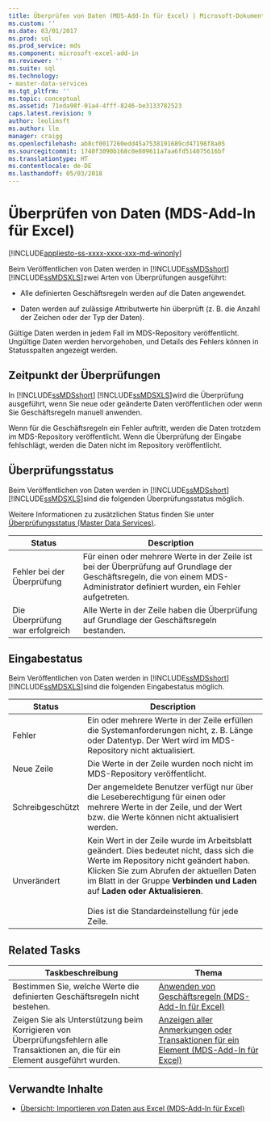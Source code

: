 ```yaml
---
title: Überprüfen von Daten (MDS-Add-In für Excel) | Microsoft-Dokumentation
ms.custom: ''
ms.date: 03/01/2017
ms.prod: sql
ms.prod_service: mds
ms.component: microsoft-excel-add-in
ms.reviewer: ''
ms.suite: sql
ms.technology:
- master-data-services
ms.tgt_pltfrm: ''
ms.topic: conceptual
ms.assetid: 71eda98f-01a4-4fff-8246-be3133782523
caps.latest.revision: 9
author: leolimsft
ms.author: lle
manager: craigg
ms.openlocfilehash: ab8cf0017260edd45a7538191689cd47198f8a05
ms.sourcegitcommit: 1740f3090b168c0e809611a7aa6fd514075616bf
ms.translationtype: HT
ms.contentlocale: de-DE
ms.lasthandoff: 05/03/2018
---
```

# <a name="validating-data-mds-add-in-for-excel"></a>Überprüfen von Daten (MDS-Add-In für Excel)

[!INCLUDE[appliesto-ss-xxxx-xxxx-xxx-md-winonly](../../includes/appliesto-ss-xxxx-xxxx-xxx-md-winonly.md)]

  Beim Veröffentlichen von Daten werden in [!INCLUDE[ssMDSshort](../../includes/ssmdsshort-md.md)][!INCLUDE[ssMDSXLS](../../includes/ssmdsxls-md.md)]zwei Arten von Überprüfungen ausgeführt:  
  
-   Alle definierten Geschäftsregeln werden auf die Daten angewendet.  
  
-   Daten werden auf zulässige Attributwerte hin überprüft (z. B. die Anzahl der Zeichen oder der Typ der Daten).  
  
 Gültige Daten werden in jedem Fall im MDS-Repository veröffentlicht. Ungültige Daten werden hervorgehoben, und Details des Fehlers können in Statusspalten angezeigt werden.  
  
## <a name="when-validation-occurs"></a>Zeitpunkt der Überprüfungen  
 In [!INCLUDE[ssMDSshort](../../includes/ssmdsshort-md.md)] [!INCLUDE[ssMDSXLS](../../includes/ssmdsxls-md.md)]wird die Überprüfung ausgeführt, wenn Sie neue oder geänderte Daten veröffentlichen oder wenn Sie Geschäftsregeln manuell anwenden.  
  
 Wenn für die Geschäftsregeln ein Fehler auftritt, werden die Daten trotzdem im MDS-Repository veröffentlicht. Wenn die Überprüfung der Eingabe fehlschlägt, werden die Daten nicht im Repository veröffentlicht.  
  
## <a name="validation-statuses"></a>Überprüfungsstatus  
 Beim Veröffentlichen von Daten werden in [!INCLUDE[ssMDSshort](../../includes/ssmdsshort-md.md)][!INCLUDE[ssMDSXLS](../../includes/ssmdsxls-md.md)]sind die folgenden Überprüfungsstatus möglich.  
  
 Weitere Informationen zu zusätzlichen Status finden Sie unter [Überprüfungsstatus &#40;Master Data Services&#41;](../../master-data-services/validation-statuses-master-data-services.md).  
  
|Status|Description|  
|------------|-----------------|  
|Fehler bei der Überprüfung|Für einen oder mehrere Werte in der Zeile ist bei der Überprüfung auf Grundlage der Geschäftsregeln, die von einem MDS-Administrator definiert wurden, ein Fehler aufgetreten.|  
|Die Überprüfung war erfolgreich|Alle Werte in der Zeile haben die Überprüfung auf Grundlage der Geschäftsregeln bestanden.|  
  
## <a name="input-statuses"></a>Eingabestatus  
 Beim Veröffentlichen von Daten werden in [!INCLUDE[ssMDSshort](../../includes/ssmdsshort-md.md)][!INCLUDE[ssMDSXLS](../../includes/ssmdsxls-md.md)]sind die folgenden Eingabestatus möglich.  
  
|Status|Description|  
|------------|-----------------|  
|Fehler|Ein oder mehrere Werte in der Zeile erfüllen die Systemanforderungen nicht, z. B. Länge oder Datentyp. Der Wert wird im MDS-Repository nicht aktualisiert.|  
|Neue Zeile|Die Werte in der Zeile wurden noch nicht im MDS-Repository veröffentlicht.|  
|Schreibgeschützt|Der angemeldete Benutzer verfügt nur über die Leseberechtigung für einen oder mehrere Werte in der Zeile, und der Wert bzw. die Werte können nicht aktualisiert werden.|  
|Unverändert|Kein Wert in der Zeile wurde im Arbeitsblatt geändert. Dies bedeutet nicht, dass sich die Werte im Repository nicht geändert haben. Klicken Sie zum Abrufen der aktuellen Daten im Blatt in der Gruppe **Verbinden und Laden** auf **Laden oder Aktualisieren**.<br /><br /> Dies ist die Standardeinstellung für jede Zeile.|  
  
## <a name="related-tasks"></a>Related Tasks  
  
|Taskbeschreibung|Thema|  
|----------------------|-----------|  
|Bestimmen Sie, welche Werte die definierten Geschäftsregeln nicht bestehen.|[Anwenden von Geschäftsregeln &#40;MDS-Add-In für Excel&#41;](../../master-data-services/microsoft-excel-add-in/apply-business-rules-mds-add-in-for-excel.md)|  
|Zeigen Sie als Unterstützung beim Korrigieren von Überprüfungsfehlern alle Transaktionen an, die für ein Element ausgeführt wurden.|[Anzeigen aller Anmerkungen oder Transaktionen für ein Element &#40;MDS-Add-In für Excel&#41;](../../master-data-services/microsoft-excel-add-in/view-all-annotations-or-transactions-for-a-member-mds-add-in-for-excel.md)|  
  
## <a name="related-content"></a>Verwandte Inhalte  
  
-   [Übersicht: Importieren von Daten aus Excel &#40;MDS-Add-In für Excel&#41;](../../master-data-services/microsoft-excel-add-in/overview-importing-data-from-excel-mds-add-in-for-excel.md)  
  
  
